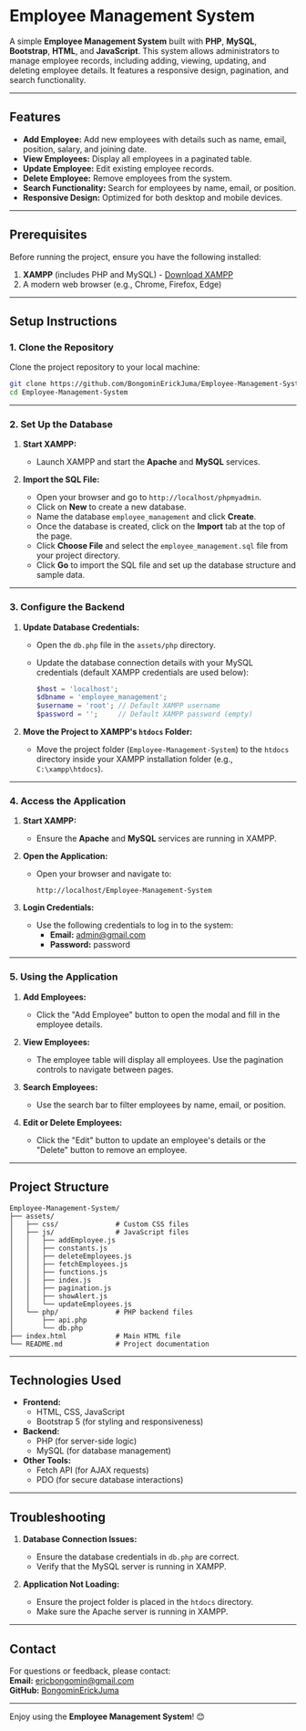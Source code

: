 # Employee Management System

A simple **Employee Management System** built with **PHP**, **MySQL**, **Bootstrap**, **HTML**, and **JavaScript**. This system allows administrators to manage employee records, including adding, viewing, updating, and deleting employee details. It features a responsive design, pagination, and search functionality.

---

## Features

- **Add Employee:** Add new employees with details such as name, email, position, salary, and joining date.
- **View Employees:** Display all employees in a paginated table.
- **Update Employee:** Edit existing employee records.
- **Delete Employee:** Remove employees from the system.
- **Search Functionality:** Search for employees by name, email, or position.
- **Responsive Design:** Optimized for both desktop and mobile devices.

---

## Prerequisites

Before running the project, ensure you have the following installed:

1. **XAMPP** (includes PHP and MySQL) - [Download XAMPP](https://www.apachefriends.org/index.html)
2. A modern web browser (e.g., Chrome, Firefox, Edge)

---

## Setup Instructions

### 1. Clone the Repository

Clone the project repository to your local machine:

```bash
git clone https://github.com/BongominErickJuma/Employee-Management-System.git
cd Employee-Management-System
```

---

### 2. Set Up the Database

1. **Start XAMPP:**

   - Launch XAMPP and start the **Apache** and **MySQL** services.

2. **Import the SQL File:**
   - Open your browser and go to `http://localhost/phpmyadmin`.
   - Click on **New** to create a new database.
   - Name the database `employee_management` and click **Create**.
   - Once the database is created, click on the **Import** tab at the top of the page.
   - Click **Choose File** and select the `employee_management.sql` file from your project directory.
   - Click **Go** to import the SQL file and set up the database structure and sample data.

---

### 3. Configure the Backend

1. **Update Database Credentials:**

   - Open the `db.php` file in the `assets/php` directory.
   - Update the database connection details with your MySQL credentials (default XAMPP credentials are used below):

     ```php
     $host = 'localhost';
     $dbname = 'employee_management';
     $username = 'root'; // Default XAMPP username
     $password = '';     // Default XAMPP password (empty)
     ```

2. **Move the Project to XAMPP's `htdocs` Folder:**
   - Move the project folder (`Employee-Management-System`) to the `htdocs` directory inside your XAMPP installation folder (e.g., `C:\xampp\htdocs`).

---

### 4. Access the Application

1. **Start XAMPP:**

   - Ensure the **Apache** and **MySQL** services are running in XAMPP.

2. **Open the Application:**

   - Open your browser and navigate to:

     ```
     http://localhost/Employee-Management-System
     ```

3. **Login Credentials:**
   - Use the following credentials to log in to the system:
     - **Email:** admin@gmail.com
     - **Password:** password

---

### 5. Using the Application

1. **Add Employees:**

   - Click the "Add Employee" button to open the modal and fill in the employee details.

2. **View Employees:**

   - The employee table will display all employees. Use the pagination controls to navigate between pages.

3. **Search Employees:**

   - Use the search bar to filter employees by name, email, or position.

4. **Edit or Delete Employees:**
   - Click the "Edit" button to update an employee's details or the "Delete" button to remove an employee.

---

## Project Structure

```
Employee-Management-System/
├── assets/
│   ├── css/              # Custom CSS files
│   ├── js/               # JavaScript files
│   │   ├── addEmployee.js
│   │   ├── constants.js
│   │   ├── deleteEmployees.js
│   │   ├── fetchEmployees.js
│   │   ├── functions.js
│   │   ├── index.js
│   │   ├── pagination.js
│   │   ├── showAlert.js
│   │   └── updateEmployees.js
│   └── php/              # PHP backend files
│       ├── api.php
│       └── db.php
├── index.html            # Main HTML file
└── README.md             # Project documentation
```

---

## Technologies Used

- **Frontend:**
  - HTML, CSS, JavaScript
  - Bootstrap 5 (for styling and responsiveness)
- **Backend:**
  - PHP (for server-side logic)
  - MySQL (for database management)
- **Other Tools:**
  - Fetch API (for AJAX requests)
  - PDO (for secure database interactions)

---

## Troubleshooting

1. **Database Connection Issues:**

   - Ensure the database credentials in `db.php` are correct.
   - Verify that the MySQL server is running in XAMPP.

2. **Application Not Loading:**
   - Ensure the project folder is placed in the `htdocs` directory.
   - Make sure the Apache server is running in XAMPP.

---

## Contact

For questions or feedback, please contact:  
**Email:** ericbongomin@gmail.com  
**GitHub:** [BongominErickJuma](https://github.com/BongominErickJuma)

---

Enjoy using the **Employee Management System**! 😊